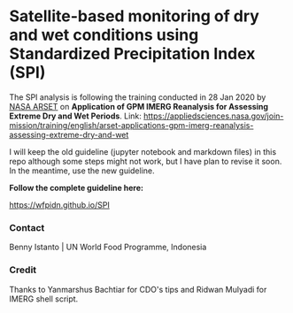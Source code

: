 # Satellite-based monitoring of dry and wet conditions using Standardized Precipitation Index (SPI)

The SPI analysis is following the training conducted in 28 Jan 2020 by [NASA ARSET](https://arset.gsfc.nasa.gov) on **Application of GPM IMERG Reanalysis for Assessing Extreme Dry and Wet Periods**. Link: https://appliedsciences.nasa.gov/join-mission/training/english/arset-applications-gpm-imerg-reanalysis-assessing-extreme-dry-and-wet

I will keep the old guideline (jupyter notebook and markdown files) in this repo although some steps might not work, but I have plan to revise it soon. In the meantime, use the new guideline.

**Follow the complete guideline here:**

https://wfpidn.github.io/SPI


### Contact

Benny Istanto | UN World Food Programme, Indonesia


### Credit

Thanks to Yanmarshus Bachtiar for CDO's tips and Ridwan Mulyadi for IMERG shell script.